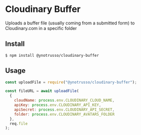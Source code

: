 # Cloudinary Buffer

Uploads a buffer file (usually coming from a submitted form) to Cloudinary.com in a specific folder

## Install

```
$ npm install @ynotrusso/cloudinary-buffer
```

## Usage

```js
const uploadFile = require("@ynotrusso/cloudinary-buffer");

const fileURL = await uploadFile(
  {
    cloudName: process.env.CLOUDINARY_CLOUD_NAME,
    apiKey: process.env.CLOUDINARY_API_KEY,
    apiSecret: process.env.CLOUDINARY_API_SECRET,
    folder: process.env.CLOUDINARY_AVATARS_FOLDER
  },
  req.file
);
```
